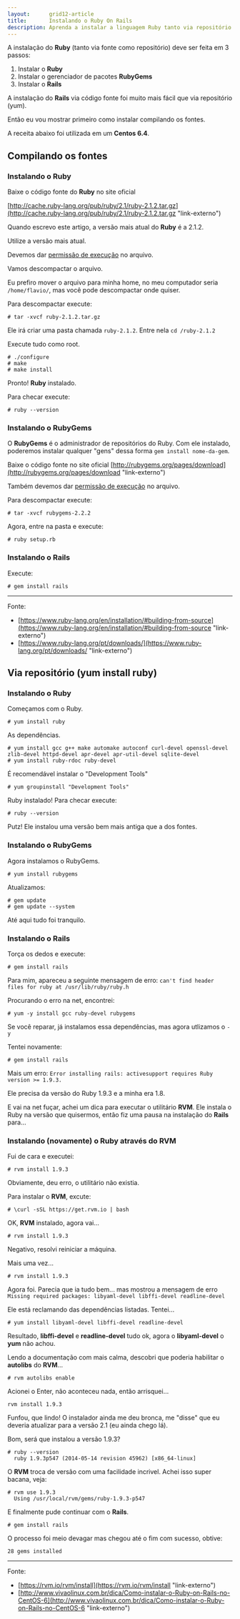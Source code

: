 ```yaml
---
layout:      grid12-article
title:       Instalando o Ruby On Rails
description: Aprenda a instalar a linguagem Ruby tanto via repositório como compilando os fontes
---
```


A instalação do __Ruby__ (tanto via fonte como repositório) deve ser feita em 3 passos:

1. Instalar o __Ruby__
2. Instalar o gerenciador de pacotes __RubyGems__
3. Instalar o __Rails__

A instalação do __Rails__ via código fonte foi muito mais fácil que via repositório (yum).

Então eu vou mostrar primeiro como instalar compilando os fontes.

A receita abaixo foi utilizada em um __Centos 6.4__.





Compilando os fontes
---


### Instalando o Ruby

Baixe o código fonte do __Ruby__ no site oficial

[http://cache.ruby-lang.org/pub/ruby/2.1/ruby-2.1.2.tar.gz](http://cache.ruby-lang.org/pub/ruby/2.1/ruby-2.1.2.tar.gz "link-externo")

Quando escrevo este artigo, a versão mais atual do __Ruby__ é a 2.1.2.

Utilize a versão mais atual.

Devemos dar [permissão de execução](/linux/como-dar-permissao-de-execucao) no arquivo.

Vamos descompactar o arquivo.

Eu prefiro mover o arquivo para minha home, no meu computador seria `/home/flavio/`, mas você pode descompactar onde quiser.

Para descompactar execute:

    # tar -xvcf ruby-2.1.2.tar.gz

Ele irá criar uma pasta chamada `ruby-2.1.2`. Entre nela `cd /ruby-2.1.2`

Execute tudo como root.

    # ./configure
    # make
    # make install

Pronto! __Ruby__ instalado.

Para checar execute:

    # ruby --version


### Instalando o RubyGems
 
O __RubyGems__ é o administrador de repositórios do Ruby. Com ele instalado, poderemos instalar qualquer "gens" dessa forma
`gem install nome-da-gem`.

Baixe o código fonte no site oficial 
[http://rubygems.org/pages/download](http://rubygems.org/pages/download "link-externo")

Também devemos dar [permissão de execução](/linux/como-dar-permissao-de-execucao) no arquivo.

Para descompactar execute:

    # tar -xvcf rubygems-2.2.2

Agora, entre na pasta e execute:

    # ruby setup.rb


### Instalando o Rails

Execute:

    # gem install rails


<hr>
Fonte:

- [https://www.ruby-lang.org/en/installation/#building-from-source](https://www.ruby-lang.org/en/installation/#building-from-source "link-externo")
- [https://www.ruby-lang.org/pt/downloads/](https://www.ruby-lang.org/pt/downloads/ "link-externo")





Via repositório (yum install ruby)
---


### Instalando o Ruby

Começamos com o Ruby.

    # yum install ruby 


As dependências.

    # yum install gcc g++ make automake autoconf curl-devel openssl-devel zlib-devel httpd-devel apr-devel apr-util-devel sqlite-devel
    # yum install ruby-rdoc ruby-devel


É recomendável instalar o "Development Tools"

    # yum groupinstall "Development Tools" 


Ruby instalado! Para checar execute:

    # ruby --version

Putz! Ele instalou uma versão bem mais antiga que a dos fontes.


### Instalando o RubyGems

Agora instalamos o RubyGems.

    # yum install rubygems 

Atualizamos:

    # gem update
    # gem update --system 

Até aqui tudo foi tranquilo.


### Instalando o Rails

Torça os dedos e execute:

    # gem install rails

Para mim, apareceu a seguinte mensagem de erro: `can't find header files for ruby at /usr/lib/ruby/ruby.h`

Procurando o erro na net, encontrei:

    # yum -y install gcc ruby-devel rubygems

Se você reparar, já instalamos essa dependências, mas agora utlizamos o `-y`

Tentei novamente:

    # gem install rails

Mais um erro: `Error installing rails: activesupport requires Ruby version >= 1.9.3.`

Ele precisa da versão do Ruby 1.9.3 e a minha era 1.8.

E vai na net fuçar, achei um dica para executar o utilitário __RVM__. Ele instala o Ruby na versão que quisermos, então
fiz uma pausa na instalação do __Rails__ para...


### Instalando (novamente) o __Ruby__ através do __RVM__

Fui de cara e executei:

    # rvm install 1.9.3

Obviamente, deu erro, o utilitário não existia.

Para instalar o __RVM__, excute:

    # \curl -sSL https://get.rvm.io | bash


OK, __RVM__ instalado, agora vai...
    
    # rvm install 1.9.3

Negativo, resolvi reiniciar a máquina.

Mais uma vez...

    # rvm install 1.9.3

Agora foi. Parecia que ia tudo bem... mas mostrou a mensagem de erro `Missing required packages: libyaml-devel libffi-devel readline-devel`

Ele está reclamando das dependências listadas. Tentei...

    # yum install libyaml-devel libffi-devel readline-devel


Resultado, __libffi-devel__ e __readline-devel__ tudo ok, agora o __libyaml-devel__ o __yum__ não achou.

Lendo a documentação com mais calma, descobri que poderia habilitar o __autolibs__ do __RVM__...

    # rvm autolibs enable

Acionei o Enter, não aconteceu nada, então arrisquei...
    
    rvm install 1.9.3

Funfou, que lindo!
O instalador ainda me deu bronca, me "disse" que eu deveria atualizar para a versão 2.1 (eu ainda chego lá).

Bom, será que instalou a versão 1.9.3?
    
    # ruby --version
      ruby 1.9.3p547 (2014-05-14 revision 45962) [x86_64-linux]

O __RVM__ troca de versão com uma facilidade incrivel. Achei isso super bacana, veja:

    # rvm use 1.9.3
      Using /usr/local/rvm/gems/ruby-1.9.3-p547

E finalmente pude continuar com o __Rails__.

    # gem install rails

O processo foi meio devagar mas chegou até o fim com sucesso, obtive:

    28 gems installed


<hr>
Fonte:

- [https://rvm.io/rvm/install](https://rvm.io/rvm/install "link-externo")
- [http://www.vivaolinux.com.br/dica/Como-instalar-o-Ruby-on-Rails-no-CentOS-6](http://www.vivaolinux.com.br/dica/Como-instalar-o-Ruby-on-Rails-no-CentOS-6 "link-externo")